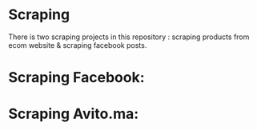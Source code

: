 # Scraping
There is two scraping projects in this repository : scraping products from ecom website & scraping facebook posts.
# Scraping Facebook:
# Scraping Avito.ma:
